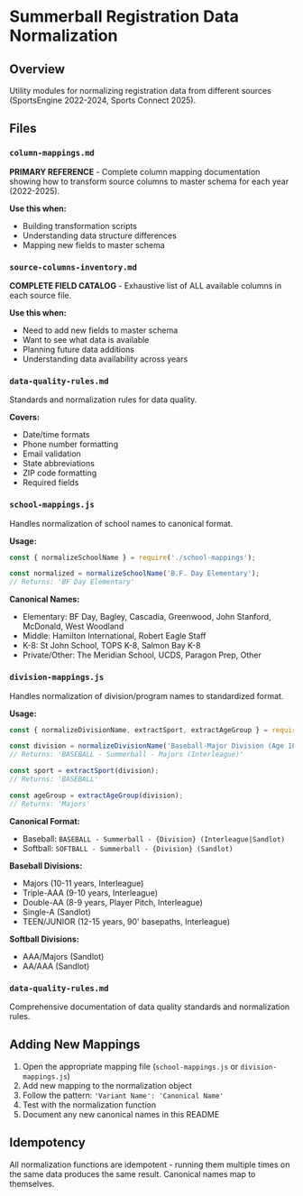 # Summerball Registration Data Normalization

## Overview
Utility modules for normalizing registration data from different sources (SportsEngine 2022-2024, Sports Connect 2025).

## Files

### `column-mappings.md`
**PRIMARY REFERENCE** - Complete column mapping documentation showing how to transform source columns to master schema for each year (2022-2025).

**Use this when:**
- Building transformation scripts
- Understanding data structure differences
- Mapping new fields to master schema

### `source-columns-inventory.md`
**COMPLETE FIELD CATALOG** - Exhaustive list of ALL available columns in each source file.

**Use this when:**
- Need to add new fields to master schema
- Want to see what data is available
- Planning future data additions
- Understanding data availability across years

### `data-quality-rules.md`
Standards and normalization rules for data quality.

**Covers:**
- Date/time formats
- Phone number formatting
- Email validation
- State abbreviations
- ZIP code formatting
- Required fields

### `school-mappings.js`
Handles normalization of school names to canonical format.

**Usage:**
```javascript
const { normalizeSchoolName } = require('./school-mappings');

const normalized = normalizeSchoolName('B.F. Day Elementary');
// Returns: 'BF Day Elementary'
```

**Canonical Names:**
- Elementary: BF Day, Bagley, Cascadia, Greenwood, John Stanford, McDonald, West Woodland
- Middle: Hamilton International, Robert Eagle Staff
- K-8: St John School, TOPS K-8, Salmon Bay K-8
- Private/Other: The Meridian School, UCDS, Paragon Prep, Other

### `division-mappings.js`
Handles normalization of division/program names to standardized format.

**Usage:**
```javascript
const { normalizeDivisionName, extractSport, extractAgeGroup } = require('./division-mappings');

const division = normalizeDivisionName('Baseball-Major Division (Age 10-11)', 2025);
// Returns: 'BASEBALL - Summerball - Majors (Interleague)'

const sport = extractSport(division);
// Returns: 'BASEBALL'

const ageGroup = extractAgeGroup(division);
// Returns: 'Majors'
```

**Canonical Format:**
- Baseball: `BASEBALL - Summerball - {Division} (Interleague|Sandlot)`
- Softball: `SOFTBALL - Summerball - {Division} (Sandlot)`

**Baseball Divisions:**
- Majors (10-11 years, Interleague)
- Triple-AAA (9-10 years, Interleague)
- Double-AA (8-9 years, Player Pitch, Interleague)
- Single-A (Sandlot)
- TEEN/JUNIOR (12-15 years, 90' basepaths, Interleague)

**Softball Divisions:**
- AAA/Majors (Sandlot)
- AA/AAA (Sandlot)

### `data-quality-rules.md`
Comprehensive documentation of data quality standards and normalization rules.

## Adding New Mappings

1. Open the appropriate mapping file (`school-mappings.js` or `division-mappings.js`)
2. Add new mapping to the normalization object
3. Follow the pattern: `'Variant Name': 'Canonical Name'`
4. Test with the normalization function
5. Document any new canonical names in this README

## Idempotency
All normalization functions are idempotent - running them multiple times on the same data produces the same result. Canonical names map to themselves.

